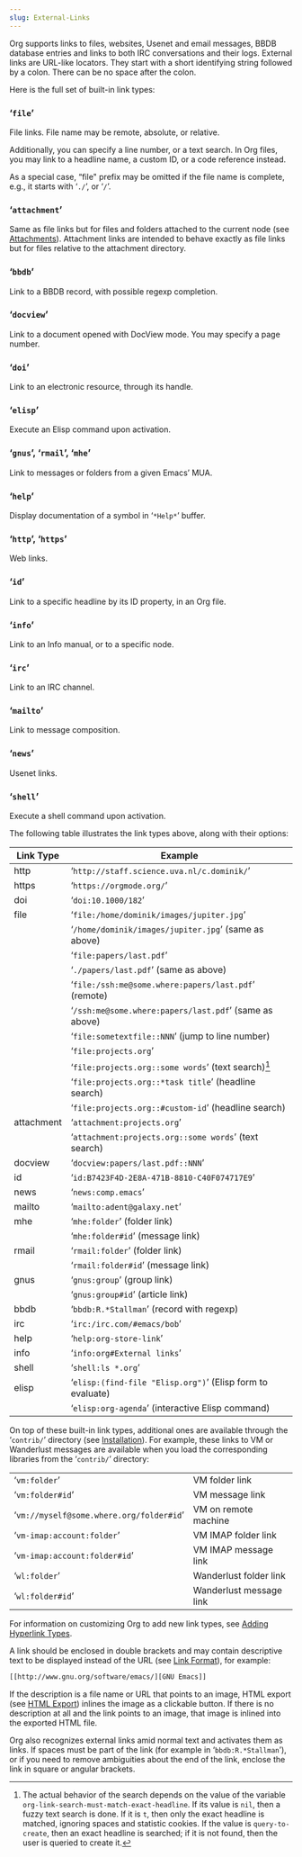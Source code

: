 ```yaml
---
slug: External-Links
---
```


Org supports links to files, websites, Usenet and email messages, BBDB database entries and links to both IRC conversations and their logs. External links are URL-like locators. They start with a short identifying string followed by a colon. There can be no space after the colon.

Here is the full set of built-in link types:

### ‘`file`’

File links. File name may be remote, absolute, or relative.

Additionally, you can specify a line number, or a text search. In Org files, you may link to a headline name, a custom ID, or a code reference instead.

As a special case, “file" prefix may be omitted if the file name is complete, e.g., it starts with ‘`./`’, or ‘`/`’.

### ‘`attachment`’

Same as file links but for files and folders attached to the current node (see [Attachments](/docs/org/Attachments)). Attachment links are intended to behave exactly as file links but for files relative to the attachment directory.

### ‘`bbdb`’

Link to a BBDB record, with possible regexp completion.

### ‘`docview`’

Link to a document opened with DocView mode. You may specify a page number.

### ‘`doi`’

Link to an electronic resource, through its handle.

### ‘`elisp`’

Execute an Elisp command upon activation.

### ‘`gnus`’, ‘`rmail`’, ‘`mhe`’

Link to messages or folders from a given Emacs’ MUA.

### ‘`help`’

Display documentation of a symbol in ‘`*Help*`’ buffer.

### ‘`http`’, ‘`https`’

Web links.

### ‘`id`’

Link to a specific headline by its ID property, in an Org file.

### ‘`info`’

Link to an Info manual, or to a specific node.

### ‘`irc`’

Link to an IRC channel.

### ‘`mailto`’

Link to message composition.

### ‘`news`’

Usenet links.

### ‘`shell`’

Execute a shell command upon activation.

The following table illustrates the link types above, along with their options:

| Link Type  | Example                                                    |
| ---------- | ---------------------------------------------------------- |
| http       | ‘`http://staff.science.uva.nl/c.dominik/`’                 |
| https      | ‘`https://orgmode.org/`’                                   |
| doi        | ‘`doi:10.1000/182`’                                        |
| file       | ‘`file:/home/dominik/images/jupiter.jpg`’                  |
|            | ‘`/home/dominik/images/jupiter.jpg`’ (same as above)       |
|            | ‘`file:papers/last.pdf`’                                   |
|            | ‘`./papers/last.pdf`’ (same as above)                      |
|            | ‘`file:/ssh:me@some.where:papers/last.pdf`’ (remote)       |
|            | ‘`/ssh:me@some.where:papers/last.pdf`’ (same as above)     |
|            | ‘`file:sometextfile::NNN`’ (jump to line number)           |
|            | ‘`file:projects.org`’                                      |
|            | ‘`file:projects.org::some words`’ (text search)[^1]        |
|            | ‘`file:projects.org::*task title`’ (headline search)       |
|            | ‘`file:projects.org::#custom-id`’ (headline search)        |
| attachment | ‘`attachment:projects.org`’                                |
|            | ‘`attachment:projects.org::some words`’ (text search)      |
| docview    | ‘`docview:papers/last.pdf::NNN`’                           |
| id         | ‘`id:B7423F4D-2E8A-471B-8810-C40F074717E9`’                |
| news       | ‘`news:comp.emacs`’                                        |
| mailto     | ‘`mailto:adent@galaxy.net`’                                |
| mhe        | ‘`mhe:folder`’ (folder link)                               |
|            | ‘`mhe:folder#id`’ (message link)                           |
| rmail      | ‘`rmail:folder`’ (folder link)                             |
|            | ‘`rmail:folder#id`’ (message link)                         |
| gnus       | ‘`gnus:group`’ (group link)                                |
|            | ‘`gnus:group#id`’ (article link)                           |
| bbdb       | ‘`bbdb:R.*Stallman`’ (record with regexp)                  |
| irc        | ‘`irc:/irc.com/#emacs/bob`’                                |
| help       | ‘`help:org-store-link`’                                    |
| info       | ‘`info:org#External links`’                                |
| shell      | ‘`shell:ls *.org`’                                         |
| elisp      | ‘`elisp:(find-file "Elisp.org")`’ (Elisp form to evaluate) |
|            | ‘`elisp:org-agenda`’ (interactive Elisp command)           |

On top of these built-in link types, additional ones are available through the ‘`contrib/`’ directory (see [Installation](/docs/org/Installation)). For example, these links to VM or Wanderlust messages are available when you load the corresponding libraries from the ‘`contrib/`’ directory:

|                                          |                         |
| ---------------------------------------- | ----------------------- |
| ‘`vm:folder`’                            | VM folder link          |
| ‘`vm:folder#id`’                         | VM message link         |
| ‘`vm://myself@some.where.org/folder#id`’ | VM on remote machine    |
| ‘`vm-imap:account:folder`’               | VM IMAP folder link     |
| ‘`vm-imap:account:folder#id`’            | VM IMAP message link    |
| ‘`wl:folder`’                            | Wanderlust folder link  |
| ‘`wl:folder#id`’                         | Wanderlust message link |

For information on customizing Org to add new link types, see [Adding Hyperlink Types](/docs/org/Adding-Hyperlink-Types).

A link should be enclosed in double brackets and may contain descriptive text to be displayed instead of the URL (see [Link Format](/docs/org/Link-Format)), for example:

```lisp
[[http://www.gnu.org/software/emacs/][GNU Emacs]]
```

If the description is a file name or URL that points to an image, HTML export (see [HTML Export](/docs/org/HTML-Export)) inlines the image as a clickable button. If there is no description at all and the link points to an image, that image is inlined into the exported HTML file.

Org also recognizes external links amid normal text and activates them as links. If spaces must be part of the link (for example in ‘`bbdb:R.*Stallman`’), or if you need to remove ambiguities about the end of the link, enclose the link in square or angular brackets.

[^1]: The actual behavior of the search depends on the value of the variable `org-link-search-must-match-exact-headline`. If its value is `nil`, then a fuzzy text search is done. If it is `t`, then only the exact headline is matched, ignoring spaces and statistic cookies. If the value is `query-to-create`, then an exact headline is searched; if it is not found, then the user is queried to create it.
